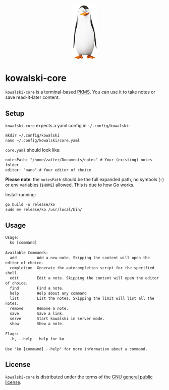 <p align="center">
  <img src="assets/kowalski.png" width="80" align="center"/>
</p>

# kowalski-core

`kowalski-core` is a terminal-based [PKMS](https://www.reddit.com/r/PKMS/comments/1ae7spf/what_is_pkm/?tl=it). You can use it to take notes or save read-it-later content.

## Setup

`kowalski-core` expects a yaml config in `~/.config/kowalski`:
```
mkdir ~/.config/kowalski
nano ~/.config/kowalski/core.yaml
```

`core.yaml` should look like:
```
notesPath: "/home/zatfer/Documents/notes" # Your (existing) notes folder
editor: "nano" # Your editor of choice
```

**Please note**: the `notesPath` should be the full expanded path, no symbols (`~`) or env variables (`$HOME`) allowed. This is due to how Go works.

Install running:
```
go build -o release/ko
sudo mv release/ko /usr/local/bin/
```

## Usage

```
Usage:
  ko [command]

Available Commands:
  add         Add a new note. Skipping the content will open the editor of choice.
  completion  Generate the autocompletion script for the specified shell
  edit        Edit a note. Skipping the content will open the editor of choice.
  find        Find a note.
  help        Help about any command
  list        List the notes. Skipping the limit will list all the notes.
  remove      Remove a note.
  save        Save a link.
  serve       Start kowalski in server mode.
  show        Show a note.

Flags:
  -h, --help   help for ko

Use "ko [command] --help" for more information about a command.
```

## License

`kowalski-core` is distributed under the terms of the [GNU general public license](https://www.gnu.org/licenses/gpl-3.0.html).
